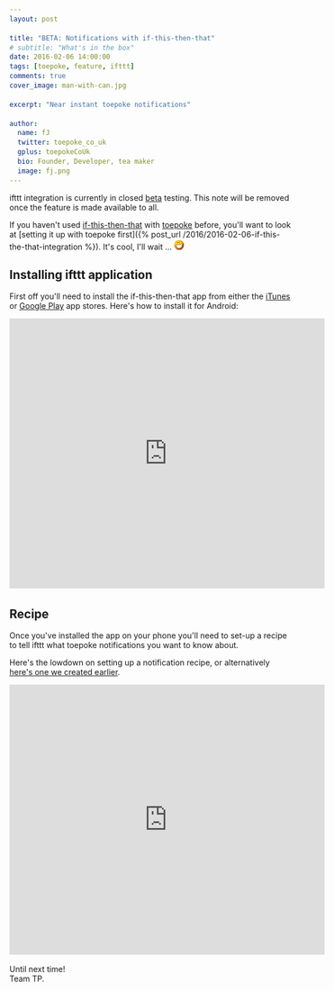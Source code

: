 ```yaml
---
layout: post

title: "BETA: Notifications with if-this-then-that"
# subtitle: "What's in the box"
date: 2016-02-06 14:00:00
tags: [toepoke, feature, ifttt]
comments: true
cover_image: man-with-can.jpg

excerpt: "Near instant toepoke notifications"

author:
  name: fJ
  twitter: toepoke_co_uk
  gplus: toepokeCoUk
  bio: Founder, Developer, tea maker
  image: fj.png
---
```


<p class="beta">
	ifttt integration is currently in closed <a href="https://en.wikipedia.org/wiki/Software_release_life_cycle#Open_and_closed_beta">beta</a> testing.
	This note will be removed once the feature is made available to all.
</p> 

If you haven't used [if-this-then-that](https://ifttt.com) with [toepoke](https://toepoke.co.uk) before, you'll want to 
look at [setting it up with toepoke first]({% post_url /2016/2016-02-06-if-this-the-that-integration %}). It's cool, I'll wait ... <img src='/images/grin.png' alt='grin' title='grin' />

## Installing ifttt application

First off you'll need to install the if-this-then-that app from either the [iTunes](https://itunes.apple.com/us/app/ifttt/id660944635) or [Google Play](https://play.google.com/store/apps/details?id=com.ifttt.ifttt) app stores.
Here's how to install it for Android:

<div class="g-chart">
	<iframe width="560" height="480" src="https://www.youtube.com/embed/6WZ61sr7LAU" frameborder="0" allowfullscreen></iframe>
</div>

## Recipe 

Once you've installed the app on your phone you'll need to set-up a recipe to tell ifttt what toepoke notifications you want to know about.

Here's the lowdown on setting up a notification recipe, or alternatively [here's one we created earlier](https://ifttt.com/recipes/377413-toepoke-send-me-a-notification-when-something-happens-to-my-match). 

<div class="g-chart">
	<iframe width="560" height="480" src="https://www.youtube.com/embed/xwZj6TOML30" frameborder="0" allowfullscreen></iframe>
</div>

Until next time!<br/>
Team TP.







